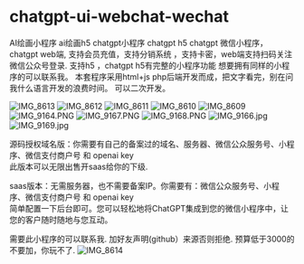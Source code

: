 # chatgpt-ui-webchat-wechat
AI绘画小程序
ai绘画h5
chatgpt小程序
chatgpt h5
chatgpt 微信小程序，chatgpt  web端, 支持会员充值，支持分销系统 ，支持卡密，web端支持扫码关注微信公众号登录. 支持h5 ，chatgpt h5有完整的小程序功能
想要拥有同样的小程序的可以联系我。   本套程序采用html+js  php后端开发而成，把文字看完，别在问我什么语言开发的浪费时间。 可以二次开发。 

![IMG_8613](https://user-images.githubusercontent.com/48946411/229295578-8809864a-7167-4ba6-9608-d095f3be52b2.jpg)
![IMG_8612](https://user-images.githubusercontent.com/48946411/229295579-b5e53dab-58a0-4cce-b9bb-987ed70a24fe.PNG)
![IMG_8611](https://user-images.githubusercontent.com/48946411/229295581-5497561e-9cc1-4f09-bd54-416a9d2a1693.PNG)
![IMG_8610](https://user-images.githubusercontent.com/48946411/229295583-87e56e53-a866-49b6-8a0c-a4e73250d818.PNG)
![IMG_8609](https://user-images.githubusercontent.com/48946411/229295585-22534b43-5887-45aa-8f74-66610c6d2362.PNG)
![IMG_9164.PNG](https://github.com/songkea/chatgpt-ui-webchat-wechat/blob/main/IMG_9164.PNG)
![IMG_9167.PNG](https://github.com/songkea/chatgpt-ui-webchat-wechat/blob/main/IMG_9167.PNG)
![IMG_9168.PNG](https://github.com/songkea/chatgpt-ui-webchat-wechat/blob/main/IMG_9168.PNG)
![IMG_9166.jpg](https://github.com/songkea/chatgpt-ui-webchat-wechat/blob/main/IMG_9164.jpg)
![IMG_9169.jpg](https://github.com/songkea/chatgpt-ui-webchat-wechat/blob/main/IMG_9169.jpg)



源码授权域名版：你需要有自己的备案过的域名、服务器、微信公众服务号、小程序、微信支付商户号 和 openai key  
       此版本可以无限出售开saas给你的下级.
       
saas版本：无需服务器，也不需要备案IP。你需要有：微信公众服务号、小程序、微信支付商户号 和 openai key  
    简单配置一下后台即可。您可以轻松地将ChatGPT集成到您的微信小程序中，让您的客户随时随地与您互动。


需要此小程序的可以联系我. 
加好友声明(github）来源否则拒绝.  预算低于3000的不要加，你玩不了.
![IMG_8614](https://user-images.githubusercontent.com/48946411/229295696-2727138f-d07f-4386-981d-e7b68eb30a17.jpg)

